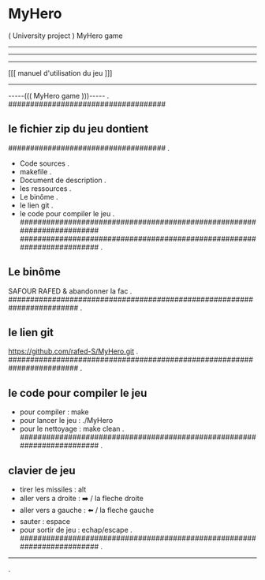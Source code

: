 # MyHero
( University project ) MyHero game
_____________________________________________
______________________________________
____________________________________

[[[ manuel d'utilisation du jeu ]]]

____________________________________

-----((( MyHero game )))-----
.
####################################
## le fichier zip du jeu dontient
####################################
.
- Code sources
.
- makefile
.
- Document de description
.
- les ressources
.
- Le binôme
.
- le lien git 
.
- le code pour compiler le jeu
.
########################################################################
########################################################################
.
## Le binôme ##
SAFOUR RAFED & abandonner la fac
.
########################################################################
.
## le lien git ##
https://github.com/rafed-S/MyHero.git
.
########################################################################
.
## le code pour compiler le jeu ##
- pour compiler : make
- pour lancer le jeu : ./MyHero
- pour le nettoyage : make clean
.
########################################################################
.
## clavier de jeu
- tirer les missiles : alt
- aller vers a droite : ➡️ / la fleche droite
- aller vers a gauche : ⬅️ / la fleche gauche
- sauter : espace
- pour sortir de jeu : echap/escape
.
########################################################################
.
______________________________________
.
